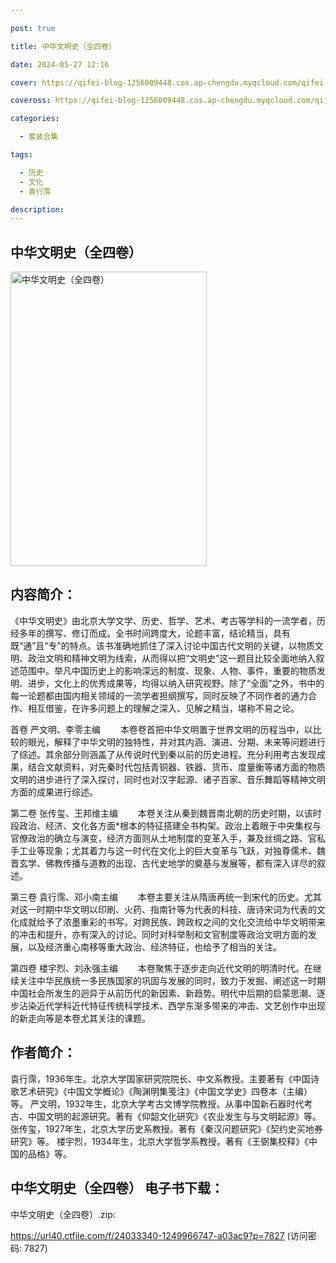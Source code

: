 ```yaml
---

post: true

title: 中华文明史（全四卷）

date: 2024-05-27 12:16

cover: https://qifei-blog-1256009448.cos.ap-chengdu.myqcloud.com/qifei-blog/6613574a68eb93571359fa22.jpg

coveross: https://qifei-blog-1256009448.cos.ap-chengdu.myqcloud.com/qifei-blog/6613574a68eb93571359fa22.jpg

categories:

  - 套装合集

tags:

  - 历史
  - 文化
  - 袁行霈

description:
---
```


## 中华文明史（全四卷）
<img alt="中华文明史（全四卷） " class="aligncenter loaded" data-was-processed="true" decoding="async" fetchpriority="high" height="471" src="https://qifei-blog-1256009448.cos.ap-chengdu.myqcloud.com/qifei-blog/6613574a68eb93571359fa22.jpg" style="cursor: zoom-in;" width="314"/>

## 内容简介：

《中华文明史》由北京大学文学、历史、哲学、艺术、考古等学科的一流学者，历经多年的撰写、修订而成。全书时间跨度大，论题丰富，结论精当，具有既“通”且“专”的特点。该书准确地抓住了深入讨论中国古代文明的关键，以物质文明、政治文明和精神文明为线索，从而得以把“文明史”这一题目比较全面地纳入叙述范围中。举凡中国历史上的影响深远的制度、现象、人物、事件，重要的物质发明、进步，文化上的优秀成果等，均得以纳入研究视野。除了“全面”之外，书中的每一论题都由国内相关领域的一流学者担纲撰写，同时反映了不同作者的通力合作、相互借鉴，在许多问题上的理解之深入、见解之精当，堪称不易之论。

首卷 严文明、李零主编 　　本卷卷首把中华文明置于世界文明的历程当中，以比较的眼光，解释了中华文明的独特性，并对其内涵、演进、分期、未来等问题进行了综述。其余部分则涵盖了从传说时代到秦以前的历史进程。充分利用考古发现成果，结合文献资料，对先秦时代包括青铜器、铁器、货币、度量衡等诸方面的物质文明的进步进行了深入探讨，同时也对汉字起源、诸子百家、音乐舞蹈等精神文明方面的成果进行综述。

第二卷 张传玺、王邦维主编 　　本卷关注从秦到魏晋南北朝的历史时期，以该时段政治、经济、文化各方面*根本的特征搭建全书构架。政治上着眼于中央集权与官僚政治的确立与演变，经济方面则从土地制度的变革入手，兼及丝绸之路、官私手工业等现象；尤其着力与这一时代在文化上的巨大变革与飞跃，对独尊儒术、魏晋玄学、佛教传播与道教的出现、古代史地学的奠基与发展等，都有深入详尽的叙述。

第三卷 袁行霈、邓小南主编 　　本卷主要关注从隋唐再统一到宋代的历史。尤其对这一时期中华文明以印刷、火药、指南针等为代表的科技、唐诗宋词为代表的文化成就给予了浓墨重彩的书写。对跨民族、跨政权之间的文化交流给中华文明带来的冲击和提升，亦有深入的讨论。同时对科举制和文官制度等政治文明方面的发展，以及经济重心南移等重大政治、经济特征，也给予了相当的关注。

第四卷 楼宇烈、刘永强主编 　　本卷聚焦于逐步走向近代文明的明清时代。在继续关注中华民族统一多民族国家的巩固与发展的同时，致力于发掘、阐述这一时期中国社会所发生的迥异于从前历代的新因素、新趋势。明代中后期的启蒙思潮、逐步沾染近代学科近代特征传统科学技术、西学东渐多带来的冲击、文艺创作中出现的新走向等是本卷尤其关注的课题。

## 作者简介：

袁行霈，1936年生。北京大学国家研究院院长、中文系教授。主要著有《中国诗歌艺术研究》《中国文学概论》《陶渊明集笺注》《中国文学史》四卷本（主编）等。 严文明，1932年生，北京大学考古文博学院教授。从事中国新石器时代考古、中国文明的起源研究。著有《仰韶文化研究》《农业发生与与文明起源》等。 张传玺，1927年生，北京大学历史系教授。著有《秦汉问题研究》《契约史买地券研究》等。 楼宇烈，1934年生，北京大学哲学系教授。著有《王弼集校释》《中国的品格》等。

## 中华文明史（全四卷） 电子书下载：
中华文明史（全四卷）.zip: 

https://url40.ctfile.com/f/24033340-1249966747-a03ac9?p=7827 (访问密码: 7827)
